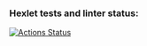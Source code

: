 ### Hexlet tests and linter status:
[![Actions Status](https://github.com/Spart2007/python-project-49/workflows/hexlet-check/badge.svg)](https://github.com/Spart2007/python-project-49/actions)